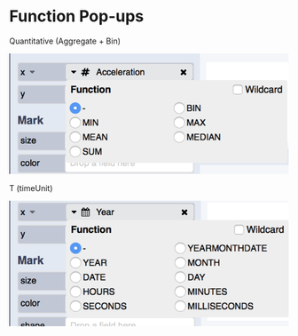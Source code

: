 # Function Pop-ups

 Quantitative \(Aggregate + Bin\) 

![](../.gitbook/assets/screen-shot-2018-05-18-at-2.14.36-pm.png)

 T \(timeUnit\)

![](../.gitbook/assets/screen-shot-2018-05-18-at-2.13.06-pm.png)

